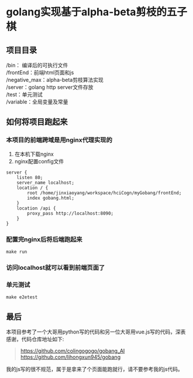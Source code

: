 # golang实现基于alpha-beta剪枝的五子棋
## 项目目录
/bin： 编译后的可执行文件  
/frontEnd：前端html页面和js  
/negative_max：alpha-beta剪枝算法实现  
/server：golang http server文件存放  
/test：单元测试  
/variable：全局变量及常量  
## 如何将项目跑起来
### 本项目的前端跨域是用nginx代理实现的
1. 在本机下载nginx
2. nginx配置config文件
```
server {
    listen 80;
    server_name localhost;
    location / {
        root /home/jinxiaoyang/workspace/hciCogn/myGobang/frontEnd;
        index gobang.html;
    }
    location /api {
        proxy_pass http://localhost:8090;
    }
}
 ```
### 配置完nginx后将后端跑起来
```
make run
```
### 访问localhost就可以看到前端页面了

### 单元测试
```
make e2etest
```
## 最后
本项目参考了一个大哥用python写的代码和另一位大哥用vue.js写的代码，深表感谢，代码仓库地址如下:  
> https://github.com/colingogogo/gobang_AI
> https://github.com/lihongxun945/gobang

我的js写的很不规范，属于是拿来了个页面能跑就行，请不要参考我的js代码。



